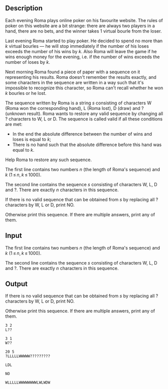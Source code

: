 ## Description

<div><p>Each evening Roma plays online poker on his favourite website. The rules of poker on this website are a bit strange: there are always two players in a hand, there are no bets, and the winner takes <span class="tex-span">1</span> virtual bourle from the loser.</p><p>Last evening Roma started to play poker. He decided to spend no more than <span class="tex-span"><i>k</i></span> virtual bourles — he will stop immediately if the number of his loses exceeds the number of his wins by <span class="tex-span"><i>k</i></span>. Also Roma will leave the game if he wins enough money for the evening, i.e. if the number of wins exceeds the number of loses by <span class="tex-span"><i>k</i></span>.</p><p>Next morning Roma found a piece of paper with a sequence on it representing his results. Roma doesn't remember the results exactly, and some characters in the sequence are written in a way such that it's impossible to recognize this character, so Roma can't recall whether he won <span class="tex-span"><i>k</i></span> bourles or he lost.</p><p>The sequence written by Roma is a string <span class="tex-span"><i>s</i></span> consisting of characters <span class="tex-font-style-tt">W</span> (Roma won the corresponding hand), <span class="tex-font-style-tt">L</span> (Roma lost), <span class="tex-font-style-tt">D</span> (draw) and <span class="tex-font-style-tt">?</span> (unknown result). Roma wants to restore any <span class="tex-font-style-it">valid</span> sequence by changing all <span class="tex-font-style-tt">?</span> characters to <span class="tex-font-style-tt">W</span>, <span class="tex-font-style-tt">L</span> or <span class="tex-font-style-tt">D</span>. The sequence is called <span class="tex-font-style-it">valid</span> if all these conditions are met: </p><ul> <li> In the end the absolute difference between the number of wins and loses is equal to <span class="tex-span"><i>k</i></span>; </li><li> There is no hand such that the absolute difference before this hand was equal to <span class="tex-span"><i>k</i></span>. </li></ul><p>Help Roma to restore any such sequence.</p></div><div class="input-specification"><p>The first line contains two numbers <span class="tex-span"><i>n</i></span> (the length of Roma's sequence) and <span class="tex-span"><i>k</i></span> (<span class="tex-span">1 ≤ <i>n</i>, <i>k</i> ≤ 1000</span>).</p><p>The second line contains the sequence <span class="tex-span"><i>s</i></span> consisting of characters <span class="tex-font-style-tt">W</span>, <span class="tex-font-style-tt">L</span>, <span class="tex-font-style-tt">D</span> and <span class="tex-font-style-tt">?</span>. There are exactly <span class="tex-span"><i>n</i></span> characters in this sequence.</p></div><div class="output-specification"><p>If there is no <span class="tex-font-style-it">valid</span> sequence that can be obtained from <span class="tex-span"><i>s</i></span> by replacing all <span class="tex-font-style-tt">?</span> characters by <span class="tex-font-style-tt">W</span>, <span class="tex-font-style-tt">L</span> or <span class="tex-font-style-tt">D</span>, print <span class="tex-font-style-tt">NO</span>.</p><p>Otherwise print this sequence. If there are multiple answers, print any of them.</p></div>

## Input

<p>The first line contains two numbers <span class="tex-span"><i>n</i></span> (the length of Roma's sequence) and <span class="tex-span"><i>k</i></span> (<span class="tex-span">1 ≤ <i>n</i>, <i>k</i> ≤ 1000</span>).</p><p>The second line contains the sequence <span class="tex-span"><i>s</i></span> consisting of characters <span class="tex-font-style-tt">W</span>, <span class="tex-font-style-tt">L</span>, <span class="tex-font-style-tt">D</span> and <span class="tex-font-style-tt">?</span>. There are exactly <span class="tex-span"><i>n</i></span> characters in this sequence.</p>

## Output

<p>If there is no <span class="tex-font-style-it">valid</span> sequence that can be obtained from <span class="tex-span"><i>s</i></span> by replacing all <span class="tex-font-style-tt">?</span> characters by <span class="tex-font-style-tt">W</span>, <span class="tex-font-style-tt">L</span> or <span class="tex-font-style-tt">D</span>, print <span class="tex-font-style-tt">NO</span>.</p><p>Otherwise print this sequence. If there are multiple answers, print any of them.</p>





```input1
3 2
L??

```




```input2
3 1
W??

```




```input3
20 5
?LLLLLWWWWW?????????

```




```output1
LDL

```




```output2
NO

```




```output3
WLLLLLWWWWWWWWLWLWDW

```


